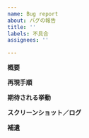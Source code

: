 ```yaml
---
name: Bug report
about: バグの報告
title: ''
labels: 不具合
assignees: ''

---
```


**概要**


**再現手順**


**期待される挙動**


**スクリーンショット／ログ**


**補遺**
